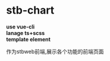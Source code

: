 # stb-chart
**use vue-cli**  
**lanage ts+scss**  
**template element**  
  
作为stbweb前端,展示各个功能的前端页面
